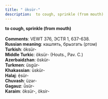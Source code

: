 ```yaml
---
title: " öksür-"
description:  to cough, sprinkle (from mouth)
---
```

<p data-pagefind-weight="0.5">
<strong> to cough, sprinkle (from mouth)</strong><br><br>
<strong>Comments</strong>:  VEWT 376, ЭСТЯ 1, 637-638.<br>
<strong>Russian meaning</strong>:  кашлять, брызгать (ртом)<br>
<strong>Turkish</strong>:  öksür-<br>
<strong>Middle Turkic</strong>:  öksür- (Houts., Pav. C.)<br>
<strong>Azerbaidzhan</strong>:  öskür-<br>
<strong>Turkmen</strong>:  üsgür-<br>
<strong>Khakassian</strong>:  üskür-<br>
<strong>Halaj</strong>:  ệsür-<br>
<strong>Chuvash</strong>:  üzǝr-<br>
<strong>Gagauz</strong>:  ǖsür-<br>
<strong>Karaim</strong>:  öksür-, öksir-<br>

</p>
